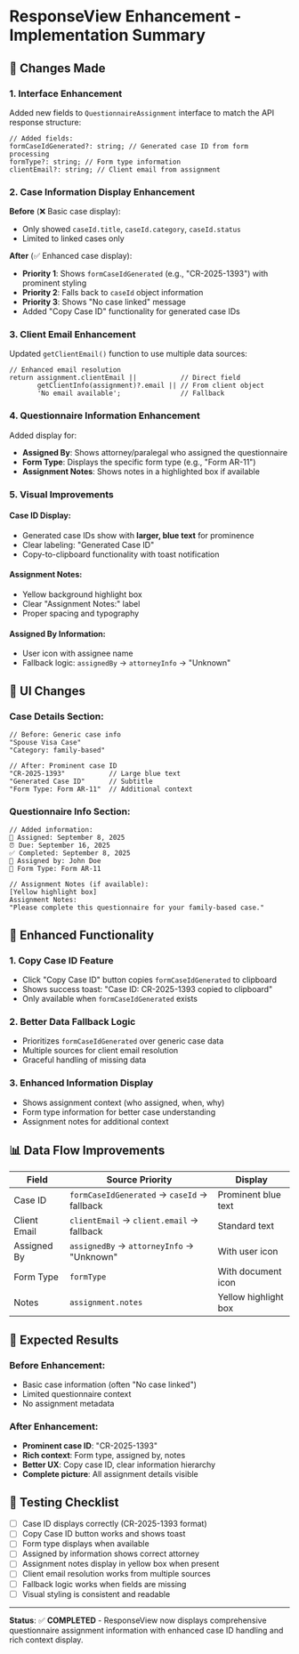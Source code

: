 # ResponseView Enhancement - Implementation Summary

## 🎯 Changes Made

### 1. **Interface Enhancement**
Added new fields to `QuestionnaireAssignment` interface to match the API response structure:

```tsx
// Added fields:
formCaseIdGenerated?: string; // Generated case ID from form processing
formType?: string; // Form type information  
clientEmail?: string; // Client email from assignment
```

### 2. **Case Information Display Enhancement**

**Before** (❌ Basic case display):
- Only showed `caseId.title`, `caseId.category`, `caseId.status`
- Limited to linked cases only

**After** (✅ Enhanced case display):
- **Priority 1**: Shows `formCaseIdGenerated` (e.g., "CR-2025-1393") with prominent styling
- **Priority 2**: Falls back to `caseId` object information
- **Priority 3**: Shows "No case linked" message
- Added "Copy Case ID" functionality for generated case IDs

### 3. **Client Email Enhancement**
Updated `getClientEmail()` function to use multiple data sources:

```tsx
// Enhanced email resolution
return assignment.clientEmail ||           // Direct field
       getClientInfo(assignment)?.email || // From client object
       'No email available';               // Fallback
```

### 4. **Questionnaire Information Enhancement**

Added display for:
- **Assigned By**: Shows attorney/paralegal who assigned the questionnaire
- **Form Type**: Displays the specific form type (e.g., "Form AR-11")
- **Assignment Notes**: Shows notes in a highlighted box if available

### 5. **Visual Improvements**

#### Case ID Display:
- Generated case IDs show with **larger, blue text** for prominence
- Clear labeling: "Generated Case ID"
- Copy-to-clipboard functionality with toast notification

#### Assignment Notes:
- Yellow background highlight box
- Clear "Assignment Notes:" label
- Proper spacing and typography

#### Assigned By Information:
- User icon with assignee name
- Fallback logic: `assignedBy` → `attorneyInfo` → "Unknown"

## 🎨 UI Changes

### Case Details Section:
```tsx
// Before: Generic case info
"Spouse Visa Case"
"Category: family-based"

// After: Prominent case ID
"CR-2025-1393"           // Large blue text
"Generated Case ID"      // Subtitle
"Form Type: Form AR-11"  // Additional context
```

### Questionnaire Info Section:
```tsx
// Added information:
📅 Assigned: September 8, 2025
⏰ Due: September 16, 2025  
✅ Completed: September 8, 2025
👤 Assigned by: John Doe
📄 Form Type: Form AR-11

// Assignment Notes (if available):
[Yellow highlight box]
Assignment Notes:
"Please complete this questionnaire for your family-based case."
```

## 🔧 Enhanced Functionality

### 1. **Copy Case ID Feature**
- Click "Copy Case ID" button copies `formCaseIdGenerated` to clipboard
- Shows success toast: "Case ID: CR-2025-1393 copied to clipboard"
- Only available when `formCaseIdGenerated` exists

### 2. **Better Data Fallback Logic**
- Prioritizes `formCaseIdGenerated` over generic case data
- Multiple sources for client email resolution
- Graceful handling of missing data

### 3. **Enhanced Information Display**
- Shows assignment context (who assigned, when, why)
- Form type information for better case understanding
- Assignment notes for additional context

## 📊 Data Flow Improvements

| Field | Source Priority | Display |
|-------|----------------|---------|
| Case ID | `formCaseIdGenerated` → `caseId` → fallback | Prominent blue text |
| Client Email | `clientEmail` → `client.email` → fallback | Standard text |
| Assigned By | `assignedBy` → `attorneyInfo` → "Unknown" | With user icon |
| Form Type | `formType` | With document icon |
| Notes | `assignment.notes` | Yellow highlight box |

## 🎯 Expected Results

### Before Enhancement:
- Basic case information (often "No case linked")
- Limited questionnaire context
- No assignment metadata

### After Enhancement:
- **Prominent case ID**: "CR-2025-1393"
- **Rich context**: Form type, assigned by, notes
- **Better UX**: Copy case ID, clear information hierarchy
- **Complete picture**: All assignment details visible

## 🧪 Testing Checklist

- [ ] Case ID displays correctly (CR-2025-1393 format)
- [ ] Copy Case ID button works and shows toast
- [ ] Form type displays when available
- [ ] Assigned by information shows correct attorney
- [ ] Assignment notes display in yellow box when present
- [ ] Client email resolution works from multiple sources
- [ ] Fallback logic works when fields are missing
- [ ] Visual styling is consistent and readable

---

**Status**: ✅ **COMPLETED** - ResponseView now displays comprehensive questionnaire assignment information with enhanced case ID handling and rich context display.
